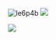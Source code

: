 ![le6p4b](https://github.com/user-attachments/assets/1e8539b8-053a-4a96-9845-49ba75c11703)
![](https://tenor.com/view/hi-gif-1459774218829111523)

![](https://komarev.com/ghpvc/?username=1980svalentinel&color=a7414a&style=flat&label=PROFILE+VIEWS&abbreviated=true)
